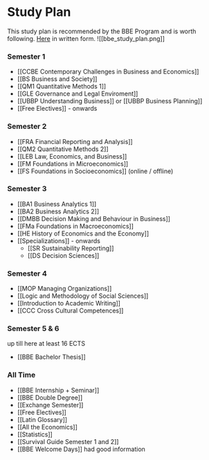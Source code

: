 # Study Plan
This study plan is recommended by the BBE Program and is worth following. [Here](https://www.wu.ac.at/en/students/my-program/bachelors-programs/business-and-economics/structure-content/) in written form.
![[bbe_study_plan.png]]
### Semester 1
- [[CCBE Contemporary Challenges in Business and Economics]]
- [[BS Business and Society]]
- [[QM1 Quantitative Methods 1]]
- [[GLE Governance and Legal Enviroment]]
- [[UBBP Understanding Business]] or [[UBBP Business Planning]]
- [[Free Electives]] - onwards
### Semester 2
- [[FRA Financial Reporting and Analysis]]
- [[QM2 Quantitative Methods 2]]
- [[LEB Law, Economics, and Business]]
- [[FM Foundations in Microeconomics]]
- [[FS Foundations in Socioeconomics]] (online / offline)
### Semester 3
- [[BA1 Business Analytics 1]]
- [[BA2 Business Analytics 2]]
- [[DMBB Decision Making and Behaviour in Business]]
- [[FMa Foundations in Macroeconomics]]
- [[HE History of Economics and the Economy]]
- [[Specializations]] - onwards
	- [[SR Sustainability Reporting]]
	- [[DS Decision Sciences]]
### Semester 4
- [[MOP Managing Organizations]]
- [[Logic and Methodology of Social Sciences]]
- [[Introduction to Academic Writing]]
- [[CCC Cross Cultural Competences]]
### Semester 5 & 6
up till here at least 16 ECTS
- [[BBE Bachelor Thesis]]
### All Time
- [[BBE Internship + Seminar]]
- [[BBE Double Degree]]
- [[Exchange Semester]]
- [[Free Electives]]
- [[Latin Glossary]]
- [[All the Economics]]
- [[Statistics]]
- [[Survival Guide Semester 1 and 2]]
- [[BBE Welcome Days]] had good information